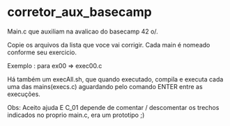 # corretor_aux_basecamp
Main.c que auxiliam na avalicao do basecamp 42 o/.

Copie os arquivos da lista que voce vai corrigir.
Cada main é nomeado conforme seu exercicio.

Exemplo : para ex00 => exec00.c

Há também um execAll.sh, que quando executado,
compila e executa cada uma das mains(execs.c)
aguardando pelo comando ENTER entre as execuções.

Obs: Aceito ajuda E C_01 depende de comentar / 
descomentar os trechos indicados no proprio main.c, 
era um prototipo ;) 
